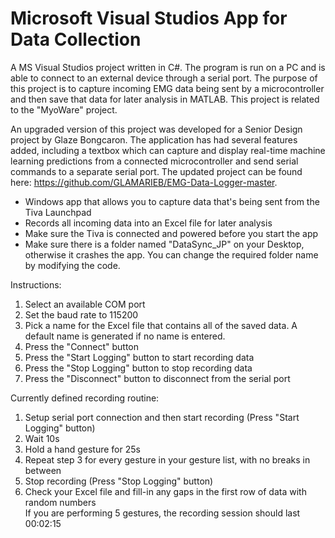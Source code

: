 # Microsoft Visual Studios App for Data Collection
A MS Visual Studios project written in C#. The program is run on a PC and is able to connect to an external device through a serial port. The purpose of this project is to capture incoming EMG data being sent by a microcontroller and then save that data for later analysis in MATLAB. This project is related to the "MyoWare" project. 

An upgraded version of this project was developed for a Senior Design project by Glaze Bongcaron. The application has had several features added, including a textbox which can capture and display real-time machine learning predictions from a connected microcontroller and send serial commands to a separate serial port. The updated project can be found here: https://github.com/GLAMARIEB/EMG-Data-Logger-master.

- Windows app that allows you to capture data that's being sent from the Tiva Launchpad
- Records all incoming data into an Excel file for later analysis
- Make sure the Tiva is connected and powered before you start the app
- Make sure there is a folder named "DataSync_JP" on your Desktop, otherwise it crashes the app. You can change the required folder name by modifying the code.

Instructions:
1) Select an available COM port
2) Set the baud rate to 115200
3) Pick a name for the Excel file that contains all of the saved data. A default name is generated if no name is entered.
4) Press the "Connect" button
5) Press the "Start Logging" button to start recording data
6) Press the "Stop Logging" button to stop recording data
7) Press the "Disconnect" button to disconnect from the serial port

Currently defined recording routine:
1) Setup serial port connection and then start recording (Press "Start Logging" button)
2) Wait 10s
3) Hold a hand gesture for 25s
4) Repeat step 3 for every gesture in your gesture list, with no breaks in between
5) Stop recording (Press "Stop Logging" button)
6) Check your Excel file and fill-in any gaps in the first row of data with random numbers  
   If you are performing 5 gestures, the recording session should last 00:02:15